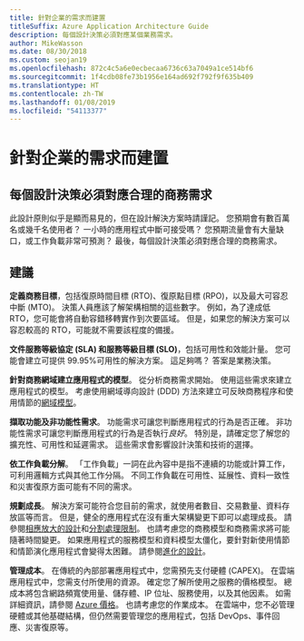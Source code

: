 ```yaml
---
title: 針對企業的需求而建置
titleSuffix: Azure Application Architecture Guide
description: 每個設計決策必須對應某個業務需求。
author: MikeWasson
ms.date: 08/30/2018
ms.custom: seojan19
ms.openlocfilehash: 872c4c5a6e0ecbecaa6736c63a7049a1ce514bf6
ms.sourcegitcommit: 1f4cdb08fe73b1956e164ad692f792f9f635b409
ms.translationtype: HT
ms.contentlocale: zh-TW
ms.lasthandoff: 01/08/2019
ms.locfileid: "54113377"
---
```

# <a name="build-for-the-needs-of-the-business"></a>針對企業的需求而建置

## <a name="every-design-decision-must-be-justified-by-a-business-requirement"></a>每個設計決策必須對應合理的商務需求

此設計原則似乎是顯而易見的，但在設計解決方案時請謹記。 您預期會有數百萬名或幾千名使用者？ 一小時的應用程式中斷可接受嗎？ 您預期流量會有大量缺口，或工作負載非常可預測？ 最後，每個設計決策必須對應合理的商務需求。

## <a name="recommendations"></a>建議

**定義商務目標**，包括復原時間目標 (RTO)、復原點目標 (RPO)，以及最大可容忍中斷 (MTO)。 決策人員應該了解架構相關的這些數字。 例如，為了達成低 RTO，您可能會將自動容錯移轉實作到次要區域。 但是，如果您的解決方案可以容忍較高的 RTO，可能就不需要該程度的備援。

**文件服務等級協定 (SLA) 和服務等級目標 (SLO)**，包括可用性和效能計量。 您可能會建立可提供 99.95%可用性的解決方案。 這足夠嗎？ 答案是業務決策。

**針對商務網域建立應用程式的模型**。 從分析商務需求開始。 使用這些需求來建立應用程式的模型。 考慮使用網域導向設計 (DDD) 方法來建立可反映商務程序和使用情節的[網域模型][domain-model]。

**擷取功能及非功能性需求**。 功能需求可讓您判斷應用程式的行為是否正確。 非功能性需求可讓您判斷應用程式的行為是否執行*良好*。 特別是，請確定您了解您的擴充性、可用性和延遲需求。 這些需求會影響設計決策和技術的選擇。

**依工作負載分解**。 「工作負載」一詞在此內容中是指不連續的功能或計算工作，可利用邏輯方式與其他工作分隔。 不同工作負載在可用性、延展性、資料一致性和災害復原方面可能有不同的需求。

**規劃成長**。 解決方案可能符合您目前的需求，就使用者數目、交易數量、資料存放區等而言。 但是，健全的應用程式在沒有重大架構變更下即可以處理成長。 請參閱[相應放大的設計](scale-out.md)和[分割處理限制](partition.md)。 也請考慮您的商務模型和商務需求將可能隨著時間變更。 如果應用程式的服務模型和資料模型太僵化，要針對新使用情節和情節演化應用程式會變得太困難。 請參閱[進化的設計](design-for-evolution.md)。

**管理成本**。 在傳統的內部部署應用程式中，您需預先支付硬體 (CAPEX)。 在雲端應用程式中，您需支付所使用的資源。 確定您了解所使用之服務的價格模型。 總成本將包含網路頻寬使用量、儲存體、IP 位址、服務使用，以及其他因素。 如需詳細資訊，請參閱 [Azure 價格][pricing]。 也請考慮您的作業成本。 在雲端中，您不必管理硬體或其他基礎結構，但仍然需要管理您的應用程式，包括 DevOps、事件回應、災害復原等。

[domain-model]: https://martinfowler.com/eaaCatalog/domainModel.html
[pricing]: https://azure.microsoft.com/pricing/
